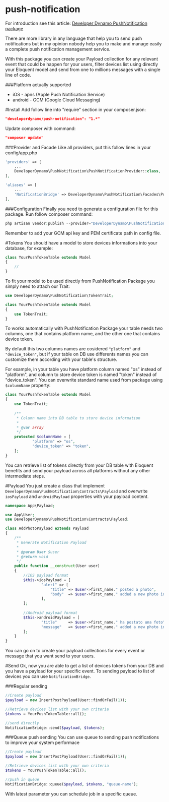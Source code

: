 # push-notification
For introduction see this article: [Developer Dynamo PushNotification package](http://developerdynamo.it/2016/05/01/super-powerfull-laravel-pushnotification-package/)

There are more library in any language that help you to send push notifications but in my opinion nobody help you to make and manage easily a complete push notification management service.

With this package you can create your Payload collection for any relevant event that could be happen for your users, filter devices list using directly your Eloquent model and send from one to millions messages with a single line of code.

###Platform actually supported
- iOS - apns (Apple Push Notification Service)
- android - GCM (Google Cloud Messaging)

#Install
Add follow line into "require" section in your composer.json:

```json
"developerdynamo/push-notification": "1.*"
```

Update composer with command:

```json
"composer update"
```

###Provider and Facade
Like all providers, put this follow lines in your config/app.php

```php
'providers' => [
	...
	DeveloperDynamo\PushNotification\PushNotificationProvider::class,
],
```

```php
'aliases' => [
	...
	'NotificationBridge' => DeveloperDynamo\PushNotification\Facades\PushNotificationBridge::class,
],
```

###Configuration
Finally you need to generate a configuration file for this package.
Run follow composer command:

```php
php artisan vendor:publish --provider="DeveloperDynamo\PushNotification\PushNotificationProvider"
```
Remember to add your GCM api key and PEM certificate path in config file.

#Tokens
You should have a model to store devices informations into your database, for example: 
```php
class YourPushTokenTable extends Model
{
    //
}
```

To fit your model to be used directly from PushNotification Package you simply need to attach our Trait:

```php
use DeveloperDynamo\PushNotification\TokenTrait;

class YourPushTokenTable extends Model
{
    use TokenTrait;
}
```

To works automatically with PushNotification Package your table needs two columns, one that contains platform name, and the other one that contains device token.

By default this two columns names are cosidered `"platform"` and `"device_token"`, but if your table on DB use differents names you can customize them according with your table's structure.

For example, in your table you have platform column named "os" instead of "platform", and column to store device token is named "token" instead of "device_token". You can overwrite standard name used from package using `$columnName` property:

```php
class YourPushTokenTable extends Model
{
    use TokenTrait;
    
    /**
	 * Column name into DB table to store device information
	 * 
	 * @var array
	 */
	protected $columnName = [
			"platform" => "os",
			"device_token" => "token",
	];
}
```

You can retrieve list of tokens directly from your DB table with Eloquent benefits and send your payload across all platforms without any other intermediate steps.

#Payload
You just create a class that implement `DeveloperDynamo\PushNotification\Contracts\Payload` and overwrite `iosPayload` and `androidPayload` properties with your payload content.

```php
namespace App\Payload;

use App\User;
use DeveloperDynamo\PushNotification\Contracts\Payload;

class AddPhotoPayload extends Payload
{
	/**
	 * Generate Notification Payload
	 *
	 * @param User $user
	 * @return void
	 */
	public function __construct(User user)
	{
		//IOS payload format	
		$this->iosPayload = [
				"alert" => [
					"title" => $user->first_name." posted a photo",
					"body" 	=> $user->first_name." added a new photo in her gallery",
				],
		];
		
		//Android payload format
		$this->androidPayload = [
				"title" 	=> $user->first_name." ha postato una foto",
				"message" 	=> $user->first_name." added a new photo in her gallery",
		];
	}
}
```
You can go on to create your payload collections for every event or message that you want send to your users.

#Send
Ok, now you are able to get a list of devices tokens from your DB and you have a payload for your specific event.
To sending payload to list of devices you can use `NotificationBridge`.

###Regular sending
```php
//Create payload
$payload = new InsertPostPayload(User::findOrFail(1));

//Retrieve devices list with your own criteria
$tokens = YourPushTokenTable::all();

//send directly
NotificationBridge::send($payload, $tokens);
```

###Queue push sending 
You can use queue to sending push notifications to improve your system performace

```php
//Create payload
$payload = new InsertPostPayload(User::findOrFail(1));

//Retrieve devices list with your own criteria
$tokens = YourPushTokenTable::all();

//push in queue
NotificationBridge::queue($payload, $tokens, "queue-name");
```

With latest parameter you can schedule job in a specific queue. 


